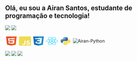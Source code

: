 ## Olá, eu sou a Airan Santos, estudante de programação e tecnologia!

<div>
  <img height="195" src="https://github-readme-stats.vercel.app/api?username=airansantos&theme=dark&show_icons=true"/>
  <img height="195" src="https://github-readme-stats.vercel.app/api/top-langs/?username=airansantos&layout=compact&theme=dark"/>
</div>

<div style="display: inline_block"><br>
  <img align="center" alt="Airan-HTML" height="30" width="40" src="https://raw.githubusercontent.com/devicons/devicon/master/icons/html5/html5-original.svg">
  <img align="center" alt="Airan-Js" height="30" width="40" src="https://raw.githubusercontent.com/devicons/devicon/master/icons/javascript/javascript-plain.svg">
  <img align="center" alt="Airan-CSS" height="30" width="40" src="https://raw.githubusercontent.com/devicons/devicon/master/icons/css3/css3-original.svg">
  <img align="center" alt="Airan-React" height="30" width="40" src="https://raw.githubusercontent.com/devicons/devicon/master/icons/react/react-original.svg">
  <img align="center" alt="Airan-Python" height="30" width="40" src="https://raw.githubusercontent.com/devicons/devicon/master/icons/python/python-original.svg">
  <img align="center" alt="Airan-Python" height="40" width="50" src="https://cdn.jsdelivr.net/gh/devicons/devicon/icons/php/php-original.svg"/>
          
</div>
<br>
<div> 
  <a href="https://www.instagram.com/airann.s" target="_blank"><img src="https://img.shields.io/badge/-Instagram-%23E4405F?style=for-the-badge&logo=instagram&logoColor=white" target="_blank"></a>
  <a href = "mailto:airan.sousasantos@gmail.com"><img src="https://img.shields.io/badge/-Gmail-%23333?style=for-the-badge&logo=gmail&logoColor=white" target="_blank"></a>
  <a href="https://www.linkedin.com/in/airan-santos-23087b233" target="_blank"><img src="https://img.shields.io/badge/-LinkedIn-%230077B5?style=for-the-badge&logo=linkedin&logoColor=white" target="_blank"></a> 
</div>


